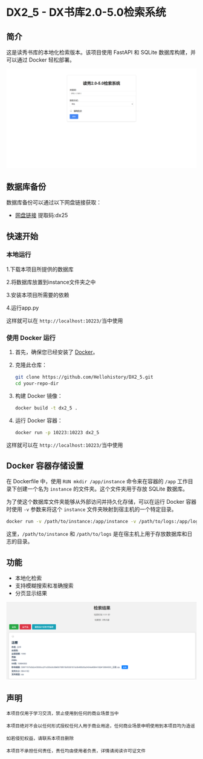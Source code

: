 # DX2_5 - DX书库2.0-5.0检索系统

## 简介

这是读秀书库的本地化检索版本。该项目使用 FastAPI 和 SQLite 数据库构建，并可以通过 Docker 轻松部署。

![主页页面](image/img_1.png)

## 数据库备份

数据库备份可以通过以下网盘链接获取：

- [网盘链接](https://www.123pan.com/s/oNv9-zWI2.html)  提取码:dx25

## 快速开始

### 本地运行

1.下载本项目所提供的数据库

2.将数据库放置到instance文件夹之中

3.安装本项目所需要的依赖

4.运行app.py

这样就可以在 `http://localhost:10223/`当中使用

### 使用 Docker 运行

1. 首先，确保您已经安装了 [Docker](https://www.docker.com/products/docker-desktop)。

2. 克隆此仓库：

    ```bash
    git clone https://github.com/Hellohistory/DX2_5.git
    cd your-repo-dir
    ```

3. 构建 Docker 镜像：

    ```bash
    docker build -t dx2_5 .
    ```

4. 运行 Docker 容器：

    ```bash
    docker run -p 10223:10223 dx2_5
    ```

这样就可以在 `http://localhost:10223/`当中使用

## Docker 容器存储设置

在 Dockerfile 中，使用 `RUN mkdir /app/instance` 命令来在容器的 `/app` 工作目录下创建一个名为 `instance` 的文件夹。这个文件夹用于存放 SQLite 数据库。

为了使这个数据库文件夹能够从外部访问并持久化存储，可以在运行 Docker 容器时使用 `-v` 参数来将这个 `instance` 文件夹映射到宿主机的一个特定目录。

   ```bash
   docker run -v /path/to/instance:/app/instance -v /path/to/logs:/app/logs your-image-name
   ```

这里，`/path/to/instance` 和 `/path/to/logs` 是在宿主机上用于存放数据库和日志的目录。


## 功能

- 本地化检索
- 支持模糊搜索和准确搜索
- 分页显示结果

![检索结果页](image/img_2.png)

## 声明
   ```
本项目仅用于学习交流，禁止使用到任何的商业场景当中

本项目绝对不会以任何形式授权任何人用于商业用途，任何商业场景申明使用到本项目均为造谣

如若侵犯权益，请联系本项目删除

本项目不承担任何责任，责任均由使用者负责，详情请阅读许可证文件
   ```
